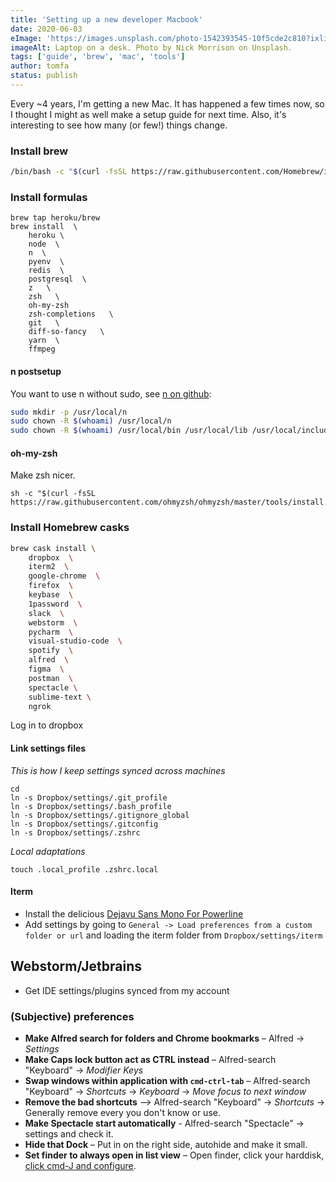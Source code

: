 ```yaml
---
title: 'Setting up a new developer Macbook'
date: 2020-06-03
eImage: 'https://images.unsplash.com/photo-1542393545-10f5cde2c810?ixlib=rb-1.2.1&ixid=eyJhcHBfaWQiOjEyMDd9&auto=format&fit=crop&w=1001&q=80'
imageAlt: Laptop on a desk. Photo by Nick Morrison on Unsplash.
tags: ['guide', 'brew', 'mac', 'tools']
author: tomfa
status: publish
---
```


Every ~4 years, I'm getting a new Mac. It has happened a few times now, so I thought I might as well make a setup guide for next time.
Also, it's interesting to see how many (or few!) things change.

### Install brew

```sh
/bin/bash -c "$(curl -fsSL https://raw.githubusercontent.com/Homebrew/install/master/install.sh)"
```

### Install formulas

```
brew tap heroku/brew
brew install  \
    heroku \
    node  \
    n  \
    pyenv  \
    redis  \
    postgresql  \
    z   \
    zsh   \
    oh-my-zsh
    zsh-completions   \
    git   \
    diff-so-fancy   \
    yarn  \
    ffmpeg
```

#### n postsetup

You want to use n without sudo, see [n on github](https://github.com/tj/n):

```sh
sudo mkdir -p /usr/local/n
sudo chown -R $(whoami) /usr/local/n
sudo chown -R $(whoami) /usr/local/bin /usr/local/lib /usr/local/include /usr/local/share
```

#### oh-my-zsh

Make zsh nicer.

```
sh -c "$(curl -fsSL https://raw.githubusercontent.com/ohmyzsh/ohmyzsh/master/tools/install.sh)"
```

### Install Homebrew casks

```sh
brew cask install \
    dropbox  \
    iterm2  \
    google-chrome  \
    firefox  \
    keybase  \
    1password  \
    slack  \
    webstorm  \
    pycharm  \
    visual-studio-code  \
    spotify  \
    alfred  \
    figma  \
    postman  \
    spectacle \
    sublime-text \
    ngrok
```

Log in to dropbox

#### Link settings files

_This is how I keep settings synced across machines_

```
cd
ln -s Dropbox/settings/.git_profile
ln -s Dropbox/settings/.bash_profile
ln -s Dropbox/settings/.gitignore_global
ln -s Dropbox/settings/.gitconfig
ln -s Dropbox/settings/.zshrc
```

_Local adaptations_

```
touch .local_profile .zshrc.local
```

#### Iterm

- Install the delicious [Dejavu Sans Mono For Powerline](https://github.com/powerline/fonts/tree/master/DejaVuSansMono)
- Add settings by going to `General -> Load preferences from a custom folder or url` and loading the iterm folder from `Dropbox/settings/iterm`

## Webstorm/Jetbrains

- Get IDE settings/plugins synced from my account

### (Subjective) preferences

- **Make Alfred search for folders and Chrome bookmarks** – Alfred -> _Settings_
- **Make Caps lock button act as CTRL instead** – Alfred-search "Keyboard" -> _Modifier Keys_
- **Swap windows within application with `cmd-ctrl-tab`** – Alfred-search "Keyboard" -> _Shortcuts_ -> _Keyboard_ -> _Move focus to next window_
- **Remove the bad shortcuts** –> Alfred-search "Keyboard" -> _Shortcuts_ -> Generally remove every you don't know or use.
- **Make Spectacle start automatically** - Alfred-search "Spectacle" -> settings and check it.
- **Hide that Dock** – Put in on the right side, autohide and make it small.
- **Set finder to always open in list view** – Open finder, click your harddisk, [click cmd-J and configure](https://apple.stackexchange.com/questions/284467/how-to-set-finder-to-always-use-list-view).
